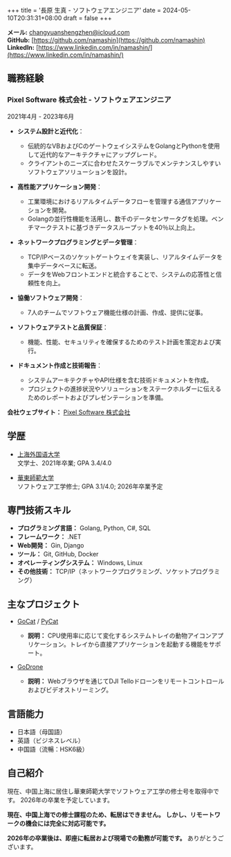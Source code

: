+++
title = '長原 生真 - ソフトウェアエンジニア'
date = 2024-05-10T20:31:31+08:00
draft = false
+++

**メール:** [changyuanshengzhen@icloud.com](mailto:changyuanshengzhen@icloud.com)  
**GitHub:** [https://github.com/namashin](https://github.com/namashin)  
**LinkedIn:** [https://www.linkedin.com/in/namashin/](https://www.linkedin.com/in/namashin/)

## 職務経験

### Pixel Software 株式会社 - ソフトウェアエンジニア

2021年4月 - 2023年6月

- **システム設計と近代化**：
  - 伝統的なVBおよびCのゲートウェイシステムをGolangとPythonを使用して近代的なアーキテクチャにアップグレード。
  - クライアントのニーズに合わせたスケーラブルでメンテナンスしやすいソフトウェアソリューションを設計。

- **高性能アプリケーション開発**：
  - 工業環境におけるリアルタイムデータフローを管理する通信アプリケーションを開発。
  - Golangの並行性機能を活用し、数千のデータセンサータグを処理。ベンチマークテストに基づきデータスループットを40％以上向上。

- **ネットワークプログラミングとデータ管理**：
  - TCP/IPベースのソケットゲートウェイを実装し、リアルタイムデータを集中データベースに転送。
  - データをWebフロントエンドと統合することで、システムの応答性と信頼性を向上。

- **協働ソフトウェア開発**：
  - 7人のチームでソフトウェア機能仕様の計画、作成、提供に従事。

- **ソフトウェアテストと品質保証**：
  - 機能、性能、セキュリティを確保するためのテスト計画を策定および実行。

- **ドキュメント作成と技術報告**：
  - システムアーキテクチャやAPI仕様を含む技術ドキュメントを作成。
  - プロジェクトの進捗状況やソリューションをステークホルダーに伝えるためのレポートおよびプレゼンテーションを準備。

**会社ウェブサイト：** [Pixel Software 株式会社](https://www.pixelsoft.co.jp/pc/index.html)

## 学歴

- [上海外国语大学](https://www.shisu.edu.cn/)  
  文学士、2021年卒業; GPA 3.4/4.0

- [華東師範大学](https://www.ecnu.edu.cn/)  
  ソフトウェア工学修士; GPA 3.1/4.0; 2026年卒業予定

## 専門技術スキル

- **プログラミング言語：** Golang, Python, C#, SQL
- **フレームワーク：** .NET
- **Web開発：** Gin, Django
- **ツール：** Git, GitHub, Docker
- **オペレーティングシステム：** Windows, Linux
- **その他技術：** TCP/IP（ネットワークプログラミング、ソケットプログラミング）

## 主なプロジェクト

- [GoCat](https://github.com/namashin/GoCat) / [PyCat](https://github.com/namashin/PyCat)
  - **説明：** CPU使用率に応じて変化するシステムトレイの動物アイコンアプリケーション。トレイから直接アプリケーションを起動する機能をサポート。

- [GoDrone](https://github.com/namashin/GoDrone)
  - **説明：** Webブラウザを通じてDJI Telloドローンをリモートコントロールおよびビデオストリーミング。

## 言語能力

- 日本語（母国語）
- 英語（ビジネスレベル）
- 中国語（流暢：HSK6級）

## 自己紹介

現在、中国上海に居住し華東師範大学でソフトウェア工学の修士号を取得中です。
2026年の卒業を予定しています。

**現在、中国上海での修士課程のため、転居はできません。
しかし、リモートワークの機会には完全に対応可能です。**

**2026年の卒業後は、即座に転居および現場での勤務が可能です。**
ありがとうございます。
